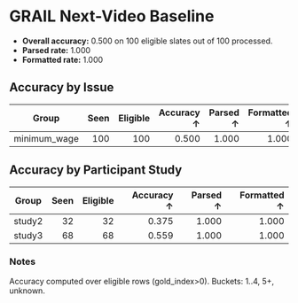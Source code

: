 # GRAIL Next-Video Baseline

- **Overall accuracy:** 0.500 on 100 eligible slates out of 100 processed.
- **Parsed rate:** 1.000
- **Formatted rate:** 1.000

## Accuracy by Issue

| Group | Seen | Eligible | Accuracy ↑ | Parsed ↑ | Formatted ↑ |
| --- | ---: | ---: | ---: | ---: | ---: |
| minimum_wage | 100 | 100 | 0.500 | 1.000 | 1.000 |

## Accuracy by Participant Study

| Group | Seen | Eligible | Accuracy ↑ | Parsed ↑ | Formatted ↑ |
| --- | ---: | ---: | ---: | ---: | ---: |
| study2 | 32 | 32 | 0.375 | 1.000 | 1.000 |
| study3 | 68 | 68 | 0.559 | 1.000 | 1.000 |

### Notes

Accuracy computed over eligible rows (gold_index>0). Buckets: 1..4, 5+, unknown.
